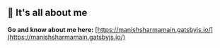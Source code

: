 ## 🚀 It's all about me

**Go and know about me here:** [https://manishsharmamain.gatsbyjs.io/](https://manishsharmamain.gatsbyjs.io/)
